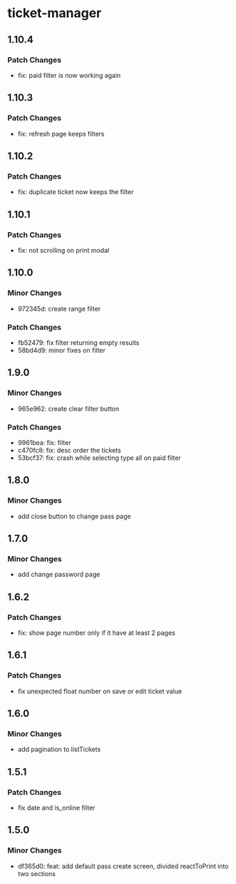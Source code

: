 # ticket-manager

## 1.10.4

### Patch Changes

- fix: paid filter is now working again

## 1.10.3

### Patch Changes

- fix: refresh page keeps filters

## 1.10.2

### Patch Changes

- fix: duplicate ticket now keeps the filter

## 1.10.1

### Patch Changes

- fix: not scrolling on print modal

## 1.10.0

### Minor Changes

- 972345d: create range filter

### Patch Changes

- fb52479: fix filter returning empty results
- 58bd4d9: minor fixes on filter

## 1.9.0

### Minor Changes

- 965e962: create clear filter button

### Patch Changes

- 9961bea: fix: filter
- c470fc8: fix: desc order the tickets
- 53bcf37: fix: crash while selecting type all on paid filter

## 1.8.0

### Minor Changes

- add close button to change pass page

## 1.7.0

### Minor Changes

- add change password page

## 1.6.2

### Patch Changes

- fix: show page number only if it have at least 2 pages

## 1.6.1

### Patch Changes

- fix unexpected float number on save or edit ticket value

## 1.6.0

### Minor Changes

- add pagination to listTickets

## 1.5.1

### Patch Changes

- fix date and is_online filter

## 1.5.0

### Minor Changes

- df365d0: feat: add default pass create screen, divided reactToPrint into two sections
